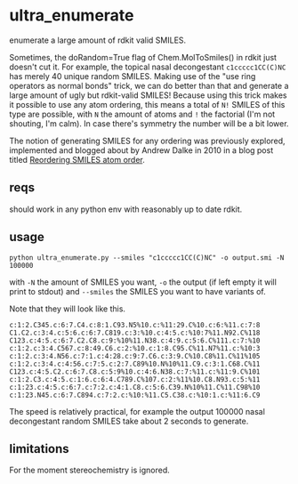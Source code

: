 # ultra_enumerate
enumerate a large amount of rdkit valid SMILES.

Sometimes, the doRandom=True flag of Chem.MolToSmiles() in rdkit just doesn't cut it. For example, the topical nasal decongestant `c1ccccc1CC(C)NC` has merely 40 unique random SMILES. Making use of the "use ring operators as normal bonds" trick, we can do better than that and generate a large amount of ugly but rdkit-valid SMILES! Because using this trick makes it possible to use any atom ordering, this means a total of `N!` SMILES of this type are possible, with `N` the amount of atoms and `!` the factorial (I'm not shouting, I'm calm). In case there's symmetry the number will be a bit lower. 

The notion of generating SMILES for any ordering was previously explored, implemented and blogged about by Andrew Dalke in 2010 in a blog post titled [Reordering SMILES atom order](http://dalkescientific.com/writings/diary/archive/2010/12/28/reordering_smiles.html).

## reqs

should work in any python env with reasonably up to date rdkit.

## usage
`python ultra_enumerate.py --smiles "c1ccccc1CC(C)NC" -o output.smi -N 100000`

with `-N` the amount of SMILES you want, `-o` the output (if left empty it will print to stdout) and `--smiles` the SMILES you want to have variants of.

Note that they will look like this.
```
c:1:2.C345.c:6:7.C4.c:8:1.C93.N5%10.c:%11:29.C%10.c:6:%11.c:7:8
C1.C2.c:3:4.c:5:6.c:6:7.C819.c:3:%10.c:4:5.c:%10:7%11.N92.C%118
C123.c:4:5.c:6:7.C2.C8.c:9:%10%11.N38.c:4:9.c:5:6.C%111.c:7:%10
c:1:2.c:3:4.C567.c:8:49.C6.c:2:%10.c:1:8.C95.C%11.N7%11.c:%10:3
c:1:2.c:3:4.N56.c:7:1.c:4:28.c:9:7.C6.c:3:9.C%10.C8%11.C%11%105
c:1:2.c:3:4.c:4:56.c:7:5.c:2:7.C89%10.N%10%11.C9.c:3:1.C68.C%11
C123.c:4:5.C2.c:6:7.C8.c:5:9%10.c:4:6.N38.c:7:%11.c:%11:9.C%101
c:1:2.C3.c:4:5.c:1:6.c:6:4.C789.C%107.c:2:%11%10.C8.N93.c:5:%11
c:1:23.c:4:5.c:6:7.c:7:2.c:4:1.C8.c:5:6.C39.N%10%11.C%11.C98%10
c:1:23.N45.c:6:7.C894.c:7:2.c:%10:%11.C5.C38.c:%10:1.c:%11:6.C9
```

The speed is relatively practical, for example the output 100000 nasal decongestant random SMILES take about 2 seconds to generate.

## limitations
For the moment stereochemistry is ignored.
